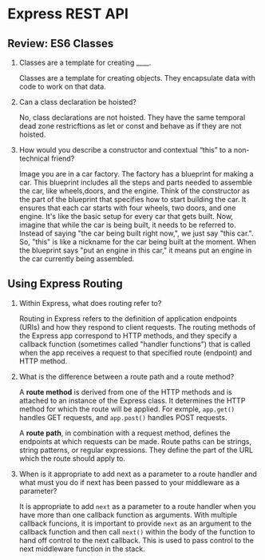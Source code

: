 # Express REST API

## Review: ES6 Classes

1. Classes are a template for creating ____.

    Classes are a template for creating objects. They encapsulate data with code to work on that data. 


2. Can a class declaration be hoisted?

    No, class declarations are not hoisted. They have the same temporal dead zone restricftions as let or const and behave as if they are not hoisted. 


3. How would you describe a constructor and contextual “this” to a non-technical friend?

    Image you are in a car factory. The factory has a blueprint for making a car. This blueprint includes all the steps and parts needed to assemble the car, like wheels,doors, and the engine. Think of the constructor as the part of the blueprint that specifies how to start building the car. It ensures that each car starts with four wheels, two doors, and one engine. It's like the basic setup for every car that gets built. Now, imagine that while the car is being built, it needs to be referred to. Instead of saying "the car being built right now,", we just say "this car.". So, "this" is like a nickname for the car being built at the moment. When the blueprint says "put an engine in this car," it means put an engine in the car currently being assembled. 

## Using Express Routing

1. Within Express, what does routing refer to?

    Routing in Express refers to the definition of application endpoints (URIs) and how they respond to client requests. The routing methods of the Express app correspond to HTTP methods, and they specify a callback function (sometimes called "handler functions") that is called when the app receives a request to that specified route (endpoint) and HTTP method. 

2. What is the difference between a route path and a route method?

    A **route method** is derived from one of the HTTP methods and is attached to an instance of the Express class. It determines the HTTP method for which the route will be applied. For exmple, `app.get()` handles GET requests, and `app.post()` handles POST requests. 

    A **route path**, in combination with a request method, defines the endpoints at which requests can be made. Route paths can be strings, string patterns, or regular expressions. They define the part of the URL which the route should apply to. 


3. When is it appropriate to add next as a parameter to a route handler and what must you do if next has been passed to your middleware as a parameter?

    It is appropriate to add `next` as a parameter to a route handler when you have more than one callback function as arguments. With multiple callback funcions, it is important to provide `next` as an argument to the callback function and then call `next()` within the body of the function to hand off control to the next callback. This is used to pass control to the next middleware function in the stack. 